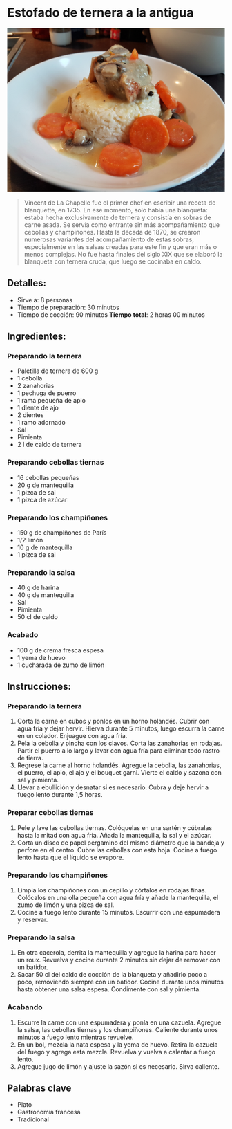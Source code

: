 # Estofado de ternera a la antigua

![Estofado de ternera a la antigua](https://github.com/anamorph/recettes/blob/main/photos/fr-plat-blanquette_de_veau_a_l_ancienne-01.jpg?raw=true)

> Vincent de La Chapelle fue el primer chef en escribir una receta de blanquette, en 1735. En ese momento, solo había una blanqueta: estaba hecha exclusivamente de ternera y consistía en sobras de carne asada. Se servía como entrante sin más acompañamiento que cebollas y champiñones. Hasta la década de 1870, se crearon numerosas variantes del acompañamiento de estas sobras, especialmente en las salsas creadas para este fin y que eran más o menos complejas. No fue hasta finales del siglo XIX que se elaboró la blanqueta con ternera cruda, que luego se cocinaba en caldo.

## Detalles:
* Sirve a: 8 personas
* Tiempo de preparación: 30 minutos
* Tiempo de cocción: 90 minutos
**Tiempo total**: 2 horas 00 minutos

## Ingredientes:
### Preparando la ternera
* Paletilla de ternera de 600 g
* 1 cebolla
* 2 zanahorias
* 1 pechuga de puerro
* 1 rama pequeña de apio
* 1 diente de ajo
* 2 dientes
* 1 ramo adornado
* Sal
* Pimienta
* 2 l de caldo de ternera

### Preparando cebollas tiernas
* 16 cebollas pequeñas
* 20 g de mantequilla
* 1 pizca de sal
* 1 pizca de azúcar

### Preparando los champiñones
* 150 g de champiñones de París
* 1/2 limón
* 10 g de mantequilla
* 1 pizca de sal

### Preparando la salsa
* 40 g de harina
* 40 g de mantequilla
* Sal
* Pimienta
* 50 cl de caldo

### Acabado
* 100 g de crema fresca espesa
* 1 yema de huevo
* 1 cucharada de zumo de limón

## Instrucciones:
### Preparando la ternera
 1. Corta la carne en cubos y ponlos en un horno holandés. Cubrir con agua fría y dejar hervir. Hierva durante 5 minutos, luego escurra la carne en un colador. Enjuague con agua fría.
 1. Pela la cebolla y pincha con los clavos. Corta las zanahorias en rodajas. Partir el puerro a lo largo y lavar con agua fría para eliminar todo rastro de tierra.
 1. Regrese la carne al horno holandés. Agregue la cebolla, las zanahorias, el puerro, el apio, el ajo y el bouquet garni. Vierte el caldo y sazona con sal y pimienta.
 1. Llevar a ebullición y desnatar si es necesario. Cubra y deje hervir a fuego lento durante 1,5 horas.

### Preparar cebollas tiernas
 1. Pele y lave las cebollas tiernas. Colóquelas en una sartén y cúbralas hasta la mitad con agua fría. Añada la mantequilla, la sal y el azúcar.
 1. Corta un disco de papel pergamino del mismo diámetro que la bandeja y perfore en el centro. Cubre las cebollas con esta hoja. Cocine a fuego lento hasta que el líquido se evapore.

### Preparando los champiñones
 1. Limpia los champiñones con un cepillo y córtalos en rodajas finas. Colócalos en una olla pequeña con agua fría y añade la mantequilla, el zumo de limón y una pizca de sal.
 1. Cocine a fuego lento durante 15 minutos. Escurrir con una espumadera y reservar.

### Preparando la salsa
 1. En otra cacerola, derrita la mantequilla y agregue la harina para hacer un roux. Revuelva y cocine durante 2 minutos sin dejar de remover con un batidor.
 1. Sacar 50 cl del caldo de cocción de la blanqueta y añadirlo poco a poco, removiendo siempre con un batidor. Cocine durante unos minutos hasta obtener una salsa espesa. Condimente con sal y pimienta.

### Acabando

 1. Escurre la carne con una espumadera y ponla en una cazuela. Agregue la salsa, las cebollas tiernas y los champiñones. Caliente durante unos minutos a fuego lento mientras revuelve.
 1. En un bol, mezcla la nata espesa y la yema de huevo. Retira la cazuela del fuego y agrega esta mezcla. Revuelva y vuelva a calentar a fuego lento.
 1. Agregue jugo de limón y ajuste la sazón si es necesario. Sirva caliente.

## Palabras clave
* Plato
* Gastronomía francesa
* Tradicional